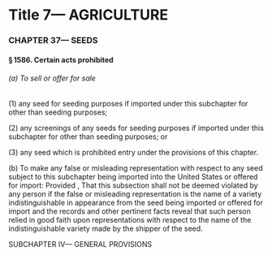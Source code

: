 
# Title 7— AGRICULTURE
### CHAPTER 37— SEEDS
#### § 1586. Certain acts prohibited
###### (a) To sell or offer for sale

(1) any seed for seeding purposes if imported under this subchapter for other than seeding purposes;

(2) any screenings of any seeds for seeding purposes if imported under this subchapter for other than seeding purposes; or

(3) any seed which is prohibited entry under the provisions of this chapter.

(b) To make any false or misleading representation with respect to any seed subject to this subchapter being imported into the United States or offered for import: Provided , That this subsection shall not be deemed violated by any person if the false or misleading representation is the name of a variety indistinguishable in appearance from the seed being imported or offered for import and the records and other pertinent facts reveal that such person relied in good faith upon representations with respect to the name of the indistinguishable variety made by the shipper of the seed.

SUBCHAPTER IV— GENERAL PROVISIONS
